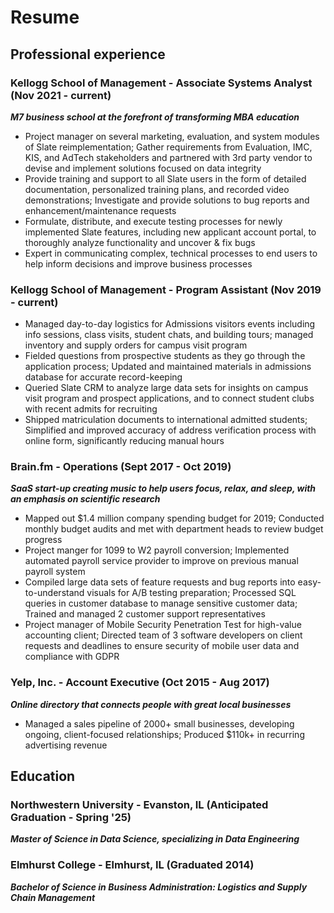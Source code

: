# Resume

## Professional experience

### Kellogg School of Management - Associate Systems Analyst (Nov 2021 - current)
***M7 business school at the forefront of transforming MBA education***
- Project manager on several marketing, evaluation, and system modules of Slate reimplementation; Gather requirements from Evaluation, IMC, KIS, and AdTech stakeholders and partnered with 3rd party vendor to devise and implement solutions focused on data integrity
- Provide training and support to all Slate users in the form of detailed documentation, personalized  training plans, and recorded video demonstrations; Investigate and provide solutions to bug reports and enhancement/maintenance requests
- Formulate, distribute, and execute testing processes for newly implemented Slate features, including new applicant account portal, to thoroughly analyze functionality and uncover & fix bugs
- Expert in communicating complex, technical processes to end users to help inform decisions and improve business processes

### Kellogg School of Management - Program Assistant (Nov 2019 - current)
- Managed day-to-day logistics for Admissions visitors events including info sessions, class visits, student chats, and building tours; managed inventory and supply orders for campus visit program
- Fielded questions from prospective students as they go through the application process; Updated and maintained materials in admissions database for accurate record-keeping
- Queried Slate CRM to analyze large data sets for insights on campus visit program and prospect applications, and to connect student clubs with recent admits for recruiting
- Shipped matriculation documents to international admitted students; Simplified and improved accuracy of address verification process with online form, significantly reducing manual hours

### Brain.fm - Operations (Sept 2017 - Oct 2019)
***SaaS start-up creating music to help users focus, relax, and sleep, with an emphasis on scientific research***
- Mapped out $1.4 million company spending budget for 2019; Conducted monthly budget audits and met with department heads to review budget progress
- Project manger for 1099 to W2 payroll conversion; Implemented automated payroll service provider to improve on previous manual payroll system
- Compiled large data sets of feature requests and bug reports into easy-to-understand visuals for A/B testing preparation; Processed SQL queries in customer database to manage sensitive customer data; Trained and managed 2 customer support representatives
- Project manager of Mobile Security Penetration Test for high-value accounting client; Directed team of 3 software developers on client requests and deadlines to ensure security of mobile user data and compliance with GDPR

### Yelp, Inc. - Account Executive (Oct 2015 - Aug 2017)
***Online directory that connects people with great local businesses***
- Managed a sales pipeline of 2000+ small businesses, developing ongoing, client-focused relationships; Produced $110k+ in recurring advertising revenue


## Education

### Northwestern University - Evanston, IL (Anticipated Graduation - Spring '25)
***Master of Science in Data Science, specializing in Data Engineering***

### Elmhurst College - Elmhurst, IL (Graduated 2014)
***Bachelor of Science in Business Administration: Logistics and Supply Chain Management***